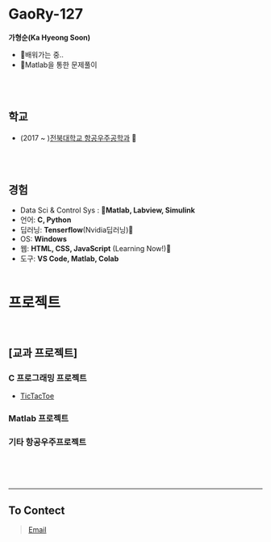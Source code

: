 # GaoRy-127

__가형순(Ka Hyeong Soon)__
  * 🌱배워가는 중.. 
  * 👀Matlab을 통한 문제풀이

<br/><br/>
## 학교
  * (2017 ~ )[전북대학교 항공우주공학과](https://aerospace.jbnu.ac.kr/aerospace/index.do) :rocket:

<br/><br/>
## 경험
  * Data Sci & Control Sys : __:star2:Matlab, Labview, Simulink__
  * 언어: __C, Python__ 
  * 딥러닝: __Tenserflow__(Nvidia딥러닝)🌱
  * OS: __Windows__
  * 웹: __HTML, CSS, JavaScript__ (Learning Now!)🌱
  * 도구: __VS Code, Matlab, Colab__
<br/><br/> 
      
# 프로젝트
  <br/>
  
## [교과 프로젝트]
  ### C 프로그래밍 프로젝트
  * [TicTacToe](https://github.com/GaoRy-127/TicTacToe)<br/>  
  
  ### Matlab 프로젝트

  
  ### 기타 항공우주프로젝트
<br/><br/><br/> 
    
   
------

## To Contect
  > [Email](mailto:gaory0127@gmail.com)




<!---
GaoRy-127/GaoRy-127 is a ✨ special ✨ repository because its `README.md` (this file) appears on your GitHub profile.
You can click the Preview link to take a look at your changes.
--->
